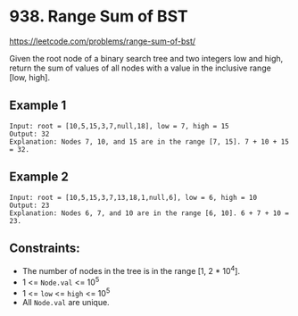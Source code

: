 # 938. Range Sum of BST

https://leetcode.com/problems/range-sum-of-bst/

Given the root node of a binary search tree and two integers low and high, return the sum of values 
of all nodes with a value in the inclusive range [low, high].

## Example 1
```
Input: root = [10,5,15,3,7,null,18], low = 7, high = 15
Output: 32
Explanation: Nodes 7, 10, and 15 are in the range [7, 15]. 7 + 10 + 15 = 32.
```

## Example 2
```
Input: root = [10,5,15,3,7,13,18,1,null,6], low = 6, high = 10
Output: 23
Explanation: Nodes 6, 7, and 10 are in the range [6, 10]. 6 + 7 + 10 = 23.
```

## Constraints:
- The number of nodes in the tree is in the range [1, 2 * 10<sup>4</sup>].
- 1 <= `Node.val` <= 10<sup>5</sup>
- 1 <= `low` <= `high` <= 10<sup>5</sup>
- All `Node.val` are unique.